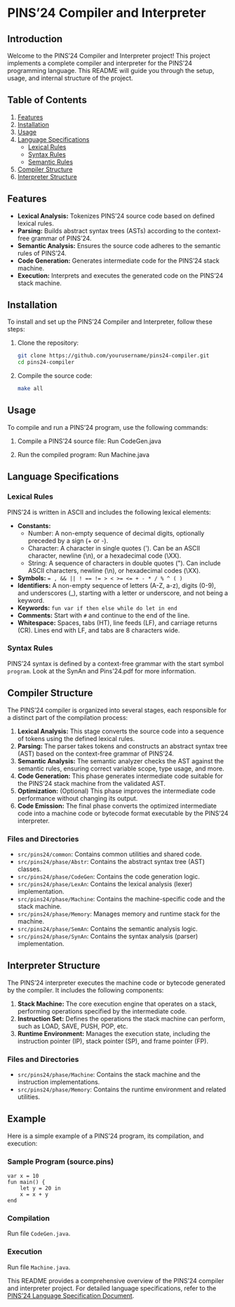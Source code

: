 # PINS’24 Compiler and Interpreter

## Introduction
Welcome to the PINS’24 Compiler and Interpreter project! This project implements a complete compiler and interpreter for the PINS’24 programming language. This README will guide you through the setup, usage, and internal structure of the project.

## Table of Contents
1. [Features](#features)
2. [Installation](#installation)
3. [Usage](#usage)
4. [Language Specifications](#language-specifications)
    - [Lexical Rules](#lexical-rules)
    - [Syntax Rules](#syntax-rules)
    - [Semantic Rules](#semantic-rules)
5. [Compiler Structure](#compiler-structure)
6. [Interpreter Structure](#interpreter-structure)

## Features
- **Lexical Analysis:** Tokenizes PINS’24 source code based on defined lexical rules.
- **Parsing:** Builds abstract syntax trees (ASTs) according to the context-free grammar of PINS’24.
- **Semantic Analysis:** Ensures the source code adheres to the semantic rules of PINS’24.
- **Code Generation:** Generates intermediate code for the PINS’24 stack machine.
- **Execution:** Interprets and executes the generated code on the PINS’24 stack machine.

## Installation
To install and set up the PINS’24 Compiler and Interpreter, follow these steps:

1. Clone the repository:
    ```sh
    git clone https://github.com/yourusername/pins24-compiler.git
    cd pins24-compiler
    ```

2. Compile the source code:
    ```sh
    make all
    ```

## Usage
To compile and run a PINS’24 program, use the following commands:

1. Compile a PINS’24 source file:
    Run CodeGen.java

2. Run the compiled program:
    Run Machine.java

## Language Specifications

### Lexical Rules
PINS’24 is written in ASCII and includes the following lexical elements:
- **Constants:**
  - Number: A non-empty sequence of decimal digits, optionally preceded by a sign (+ or -).
  - Character: A character in single quotes ('). Can be an ASCII character, newline (\n), or a hexadecimal code (\XX).
  - String: A sequence of characters in double quotes ("). Can include ASCII characters, newline (\n), or hexadecimal codes (\XX).
- **Symbols:** `= , && || ! == != > < >= <= + - * / % ^ ( )`
- **Identifiers:** A non-empty sequence of letters (A-Z, a-z), digits (0-9), and underscores (_), starting with a letter or underscore, and not being a keyword.
- **Keywords:** `fun var if then else while do let in end`
- **Comments:** Start with `#` and continue to the end of the line.
- **Whitespace:** Spaces, tabs (HT), line feeds (LF), and carriage returns (CR). Lines end with LF, and tabs are 8 characters wide.

### Syntax Rules
PINS’24 syntax is defined by a context-free grammar with the start symbol `program`. Look at the SynAn and Pins'24.pdf for more information.

## Compiler Structure
The PINS’24 compiler is organized into several stages, each responsible for a distinct part of the compilation process:

1. **Lexical Analysis:** This stage converts the source code into a sequence of tokens using the defined lexical rules.
2. **Parsing:** The parser takes tokens and constructs an abstract syntax tree (AST) based on the context-free grammar of PINS’24.
3. **Semantic Analysis:** The semantic analyzer checks the AST against the semantic rules, ensuring correct variable scope, type usage, and more.
4. **Code Generation:** This phase generates intermediate code suitable for the PINS’24 stack machine from the validated AST.
5. **Optimization:** (Optional) This phase improves the intermediate code performance without changing its output.
6. **Code Emission:** The final phase converts the optimized intermediate code into a machine code or bytecode format executable by the PINS’24 interpreter.

### Files and Directories
- `src/pins24/common`: Contains common utilities and shared code.
- `src/pins24/phase/Abstr`: Contains the abstract syntax tree (AST) classes.
- `src/pins24/phase/CodeGen`: Contains the code generation logic.
- `src/pins24/phase/LexAn`: Contains the lexical analysis (lexer) implementation.
- `src/pins24/phase/Machine`: Contains the machine-specific code and the stack machine.
- `src/pins24/phase/Memory`: Manages memory and runtime stack for the machine.
- `src/pins24/phase/SemAn`: Contains the semantic analysis logic.
- `src/pins24/phase/SynAn`: Contains the syntax analysis (parser) implementation.

## Interpreter Structure
The PINS’24 interpreter executes the machine code or bytecode generated by the compiler. It includes the following components:

1. **Stack Machine:** The core execution engine that operates on a stack, performing operations specified by the intermediate code.
2. **Instruction Set:** Defines the operations the stack machine can perform, such as LOAD, SAVE, PUSH, POP, etc.
3. **Runtime Environment:** Manages the execution state, including the instruction pointer (IP), stack pointer (SP), and frame pointer (FP).

### Files and Directories
- `src/pins24/phase/Machine`: Contains the stack machine and the instruction implementations.
- `src/pins24/phase/Memory`: Contains the runtime environment and related utilities.

## Example
Here is a simple example of a PINS’24 program, its compilation, and execution:

### Sample Program (source.pins)
```pins24
var x = 10
fun main() {
    let y = 20 in
    x = x + y
end
```

### Compilation
Run file `CodeGen.java`.

### Execution
Run file `Machine.java`.

This README provides a comprehensive overview of the PINS’24 compiler and interpreter project. For detailed language specifications, refer to the [PINS’24 Language Specification Document](pins24.pdf).
